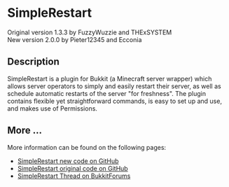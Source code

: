# SimpleRestart
Original version 1.3.3 by FuzzyWuzzie and THExSYSTEM  
New version 2.0.0 by Pieter12345 and Ecconia

## Description
SimpleRestart is a plugin for Bukkit (a Minecraft server wrapper) which allows
server operators to simply and easily restart their server, as well as schedule
automatic restarts of the server "for freshness". The plugin contains flexible
yet straightforward commands, is easy to set up and use, and makes use of
Permissions.

## More ...
More information can be found on the following pages:

* [SimpleRestart new code on GitHub](https://github.com/Pieter12345/SimpleRestart)
* [SimpleRestart original code on GitHub](https://github.com/hamaluik/SimpleRestart)
* [SimpleRestart Thread on BukkitForums](http://forums.bukkit.org/threads/24652/)

